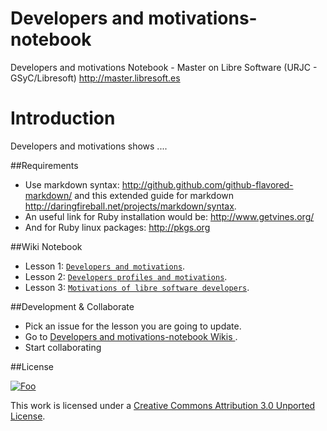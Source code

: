 Developers and motivations-notebook
================================

Developers and motivations Notebook - Master on Libre Software (URJC - GSyC/Libresoft) http://master.libresoft.es

Introduction
=============

Developers and motivations shows ....

##Requirements


* Use markdown syntax: http://github.github.com/github-flavored-markdown/ and this extended guide for markdown http://daringfireball.net/projects/markdown/syntax.
* An useful link for Ruby installation would be: http://www.getvines.org/
* And for Ruby linux packages:  http://pkgs.org

##Wiki Notebook

* Lesson 1:  [`Developers and motivations`](https://github.com/Roumia/MSWL_MD-Notebook/wiki).
* Lesson 2:  [`Developers profiles and motivations`](https://github.com/Roumia/MSWL_MD-Notebook/wiki/Developers-profiles-and-motivations).
* Lesson 3:  [`Motivations of libre software developers`](https://github.com/Roumia/MSWL_MD-Notebook/wiki/Motivations-of-libre-software-developers).


##Development & Collaborate 


 * Pick an issue for the lesson you are going to update.
 * Go to [Developers and motivations-notebook Wikis ](https://github.com/Roumia/MSWL_MD-Notebook/wiki)  .
 * Start collaborating



##License


<a href="http://creativecommons.org/licenses/by/3.0/" rel="Creative Commons Attribution 3.0">![Foo](http://i.creativecommons.org/l/by/3.0/88x31.png)</a>

This work is licensed under a [Creative Commons Attribution 3.0 Unported License](http://creativecommons.org/licenses/by/3.0/).
